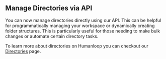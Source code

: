 ## Manage Directories via API

You can now manage directories directly using our API. This can be helpful for programmatically managing your workspace or dynamically creating folder structures. This is particularly useful for those needing to make bulk changes or automate certain directory tasks.

To learn more about directories on Humanloop you can checkout our [Directories](docs/concepts/directories) page.
